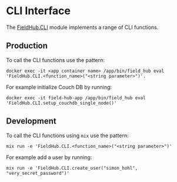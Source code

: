 # CLI Interface

The [FieldHub.CLI](lib/field_hub/cli.ex) module implements a range of CLI functions.


## Production

To call the CLI functions use the pattern:

```
docker exec -it <app container name> /app/bin/field_hub eval 'FieldHub.CLI.<function_name>("<string parameter>")'.
```

For example initialize Couch DB by running:

```
docker exec -it field-hub-app /app/bin/field_hub eval 'FieldHub.CLI.setup_couchdb_single_node()'
```

## Development

To call the CLI functions using `mix` use the pattern:

```
mix run -e 'FieldHub.CLI.<function_name>("<string parameter>")'
```

For example add a user by running:
```
mix run -e 'FieldHub.CLI.create_user("simon_hohl", "very_secret_password")'
```
